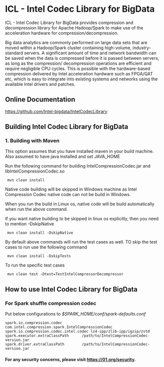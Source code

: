 # ICL - Intel Codec Library for BigData 

ICL - Intel Codec Library for BigData provides compression and decompression library
for Apache Hadoop/Spark to make use of the acceleration hardware for
compression/decompression.

Big data analytics are commonly performed on large data sets that are moved
within a Hadoop/Spark cluster containing high-volume, industry-standard servers.
A significant amount of time and network bandwidth can be saved when the data
is compressed before it is passed between servers, as long as the compression/
decompression operations are efficient and require negligible CPU cycles.
This is possible with the hardware-based compression delivered by Intel
acceleration hardware such as FPGA/QAT etc, which is easy to integrate into 
existing systems and networks using the available Intel drivers and patches.

## Online Documentation

https://github.com/Intel-bigdata/IntelCodecLibrary

## Building Intel Codec Library for BigData

### 1. Building with Maven

This option assumes that you have installed maven in your build machine. Also assumed to have java installed and set JAVA_HOME

Run the following command for building IntelCompressionCodec.jar and libIntelCompressionCodec.so

```
 mvn clean install
```

Native code building will be skipped in Windows machine as Intel Compression Codec native code can not be build in Windows.

When you run the build in Linux os, native code will be build automatically when run the above command.

If you want native building to be skipped in linux os explicitly, then you need to mention -DskipNative

```
 mvn clean install -DskipNative
```

By default above commands will run the test cases as well. TO skip the test cases to run use the following command

```
 mvn clean install -DskipTests
```

To run the specific test cases

```
 mvn clean test -Dtest=TestIntelCompressorDecompressor
```

## How to use Intel Codec Library for BigData 

### For Spark shuffle compression codec

Put below configurations to _$SPARK_HOME/conf/spark-defaults.conf_
```
spark.io.compression.codec com.intel.compression.spark.IntelCompressionCodec
spark.io.compression.codec.intel.codec lz4-ipp/zlib-ipp/igzip/zstd
spark.executor.extraClassPath      /path/to/IntelCompressionCodec-version.jar
spark.driver.extraClassPath        /path/to/IntelCompressionCodec-version.jar
```

#### For any security concerns, please visit https://01.org/security.

